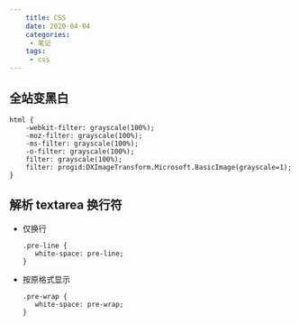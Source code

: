 ```yaml
---
    title: CSS
    date: 2020-04-04
    categories:
     - 笔记
    tags:
     - css
---
```


<Boxx/>

## 全站变黑白

```
html {
    -webkit-filter: grayscale(100%);
    -moz-filter: grayscale(100%);
    -ms-filter: grayscale(100%);
    -o-filter: grayscale(100%);
    filter: grayscale(100%);
    filter: progid:DXImageTransform.Microsoft.BasicImage(grayscale=1);
}
```

## 解析 textarea 换行符

- 仅换行
    ```
    .pre-line {
       white-space: pre-line;
    }
    ```
- 按原格式显示
    ```
    .pre-wrap {
       white-space: pre-wrap;
    }
    ```
